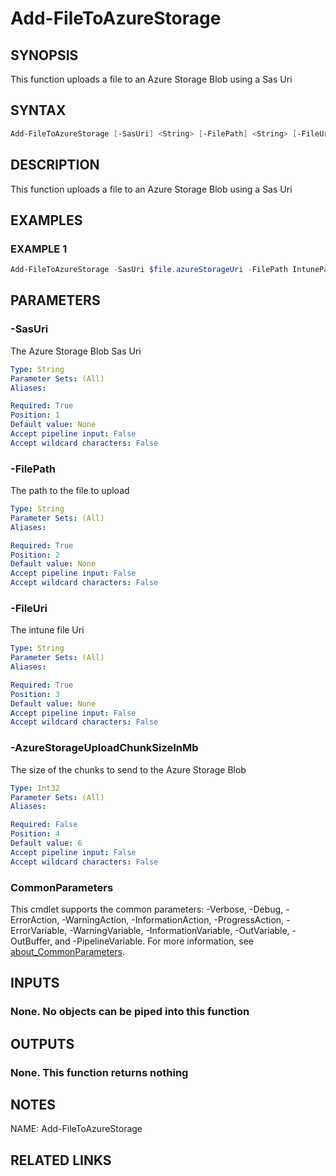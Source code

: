 # Add-FileToAzureStorage

## SYNOPSIS
This function uploads a file to an Azure Storage Blob using a Sas Uri

## SYNTAX
```powershell
Add-FileToAzureStorage [-SasUri] <String> [-FilePath] <String> [-FileUri] <String> [[-AzureStorageUploadChunkSizeInMb] <Int32>] [<CommonParameters>]
```

## DESCRIPTION
This function uploads a file to an Azure Storage Blob using a Sas Uri

## EXAMPLES

### EXAMPLE 1
```powershell
Add-FileToAzureStorage -SasUri $file.azureStorageUri -FilePath IntunePackage.intunewin -FileUri $fileUri
```

## PARAMETERS

### -SasUri
The Azure Storage Blob Sas Uri

```yaml
Type: String
Parameter Sets: (All)
Aliases: 

Required: True
Position: 1
Default value: None
Accept pipeline input: False
Accept wildcard characters: False
```

### -FilePath
The path to the file to upload

```yaml
Type: String
Parameter Sets: (All)
Aliases: 

Required: True
Position: 2
Default value: None
Accept pipeline input: False
Accept wildcard characters: False
```

### -FileUri
The intune file Uri

```yaml
Type: String
Parameter Sets: (All)
Aliases: 

Required: True
Position: 3
Default value: None
Accept pipeline input: False
Accept wildcard characters: False
```

### -AzureStorageUploadChunkSizeInMb
The size of the chunks to send to the Azure Storage Blob

```yaml
Type: Int32
Parameter Sets: (All)
Aliases: 

Required: False
Position: 4
Default value: 6
Accept pipeline input: False
Accept wildcard characters: False
```

### CommonParameters
This cmdlet supports the common parameters: -Verbose, -Debug, -ErrorAction, -WarningAction, -InformationAction, -ProgressAction, -ErrorVariable, -WarningVariable, -InformationVariable, -OutVariable, -OutBuffer, and -PipelineVariable. For more information, see [about_CommonParameters](http://go.microsoft.com/fwlink/?LinkID=113216).

## INPUTS
### None. No objects can be piped into this function

## OUTPUTS
### None. This function returns nothing

## NOTES
NAME: Add-FileToAzureStorage

## RELATED LINKS

